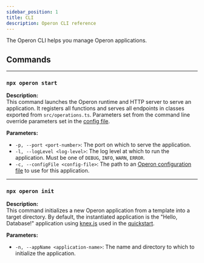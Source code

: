 ```yaml
---
sidebar_position: 1
title: CLI
description: Operon CLI reference
---
```


The Operon CLI helps you manage Operon applications.

## Commands

---

### `npx operon start`

**Description:**  
This command launches the Operon runtime and HTTP server to serve an application.
It registers all functions and serves all endpoints in classes exported from `src/operations.ts`.
Parameters set from the command line override parameters set in the [config file](./configuration).

**Parameters:**  
- `-p, --port <port-number>`: The port on which to serve the application.
- `-l, --logLevel <log-level>`: The log level at which to run the application. Must be one of `DEBUG`, `INFO`, `WARN`, `ERROR`.
- `-c, --configFile <config-file>`: The path to an [Operon configuration file](./configuration) to use for this application.

---

### `npx operon init`

**Description:**  
This command initializes a new Operon application from a template into a target directory. By default, the instantiated application is the "Hello, Database!" application using [knex.js](https://knexjs.org/) used in the [quickstart](../getting-started/quickstart).

**Parameters:**  
- `-n, --appName <application-name>`: The name and directory to which to initialize the application.

